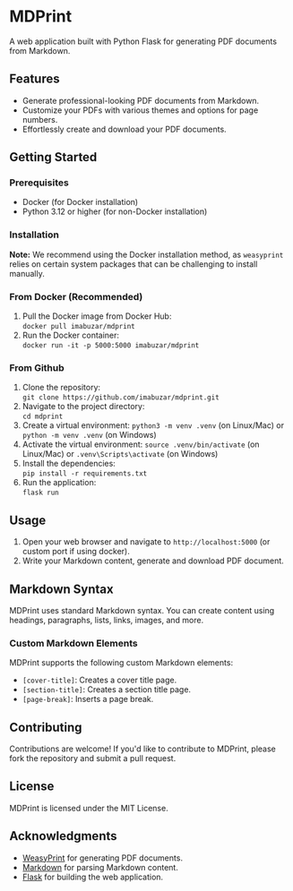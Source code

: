 # MDPrint

A web application built with Python Flask for generating PDF documents from Markdown.

## Features

- Generate professional-looking PDF documents from Markdown.
- Customize your PDFs with various themes and options for page numbers.
- Effortlessly create and download your PDF documents.

## Getting Started

### Prerequisites

- Docker (for Docker installation)
- Python 3.12 or higher (for non-Docker installation)

### Installation

**Note:** We recommend using the Docker installation method, as `weasyprint` relies on certain system packages that can be challenging to install manually.

### From Docker (Recommended)

1. Pull the Docker image from Docker Hub:  
   `docker pull imabuzar/mdprint`
2. Run the Docker container:  
   `docker run -it -p 5000:5000 imabuzar/mdprint`

### From Github

1. Clone the repository:  
   `git clone https://github.com/imabuzar/mdprint.git`
2. Navigate to the project directory:  
   `cd mdprint`
3. Create a virtual environment:
   `python3 -m venv .venv` (on Linux/Mac) or `python -m venv .venv` (on Windows)
4. Activate the virtual environment:
   `source .venv/bin/activate` (on Linux/Mac) or `.venv\Scripts\activate` (on Windows)
5. Install the dependencies:  
   `pip install -r requirements.txt`
6. Run the application:  
   `flask run`

## Usage

1. Open your web browser and navigate to `http://localhost:5000` (or custom port if using docker).
2. Write your Markdown content, generate and download PDF document.

## Markdown Syntax

MDPrint uses standard Markdown syntax. You can create content using headings, paragraphs, lists, links, images, and more.

### Custom Markdown Elements

MDPrint supports the following custom Markdown elements:

- `[cover-title]`: Creates a cover title page.
- `[section-title]`: Creates a section title page.
- `[page-break]`: Inserts a page break.

## Contributing

Contributions are welcome! If you'd like to contribute to MDPrint, please fork the repository and submit a pull request.

## License

MDPrint is licensed under the MIT License.

## Acknowledgments

- [WeasyPrint](https://weasyprint.org/) for generating PDF documents.
- [Markdown](https://www.markdownguide.org/) for parsing Markdown content.
- [Flask](https://flask.palletsprojects.com/) for building the web application.
